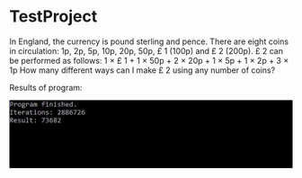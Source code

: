 # TestProject

In England, the currency is pound sterling and pence. There are eight coins in circulation: 1p, 2p, 5p, 10p, 20p, 50p, £ 1 (100p) and £ 2 (200p). £ 2 can be performed as follows: 1 × £ 1 + 1 × 50p + 2 × 20p + 1 × 5p + 1 × 2p + 3 × 1p
How many different ways can I make £ 2 using any number of coins?

Results of program:

![alt text](https://github.com/GupCa/TestProject/blob/master/ConsoleApplication1/ConsoleApplication1/Results.jpg)
